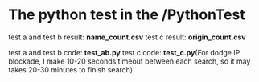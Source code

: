# The python test in the /PythonTest

test a and test b result: **name_count.csv**
test c result: **origin_count.csv**

test a and test b code: **test_ab.py**
test c code: **test_c.py**(For dodge IP blockade, I make 10-20 seconds timeout between each search, 
                           so it may takes 20-30 minutes to finish search)




